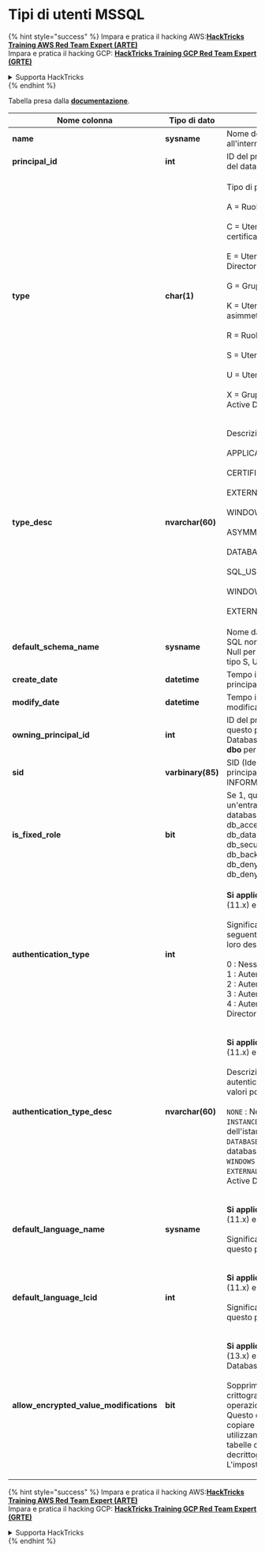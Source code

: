 # Tipi di utenti MSSQL

{% hint style="success" %}
Impara e pratica il hacking AWS:<img src="/.gitbook/assets/arte.png" alt="" data-size="line">[**HackTricks Training AWS Red Team Expert (ARTE)**](https://training.hacktricks.xyz/courses/arte)<img src="/.gitbook/assets/arte.png" alt="" data-size="line">\
Impara e pratica il hacking GCP: <img src="/.gitbook/assets/grte.png" alt="" data-size="line">[**HackTricks Training GCP Red Team Expert (GRTE)**<img src="/.gitbook/assets/grte.png" alt="" data-size="line">](https://training.hacktricks.xyz/courses/grte)

<details>

<summary>Supporta HackTricks</summary>

* Controlla i [**piani di abbonamento**](https://github.com/sponsors/carlospolop)!
* **Unisciti al** 💬 [**gruppo Discord**](https://discord.gg/hRep4RUj7f) o al [**gruppo telegram**](https://t.me/peass) o **seguici** su **Twitter** 🐦 [**@hacktricks\_live**](https://twitter.com/hacktricks\_live)**.**
* **Condividi trucchi di hacking inviando PR ai** [**HackTricks**](https://github.com/carlospolop/hacktricks) e [**HackTricks Cloud**](https://github.com/carlospolop/hacktricks-cloud) repos di github.

</details>
{% endhint %}

Tabella presa dalla [**documentazione**](https://learn.microsoft.com/en-us/sql/relational-databases/system-catalog-views/sys-database-principals-transact-sql?view=sql-server-ver16).

| Nome colonna                               | Tipo di dato      | Descrizione                                                                                                                                                                                                                                                                                                                                                                                                                                            |
| ------------------------------------------ | ----------------- | ------------------------------------------------------------------------------------------------------------------------------------------------------------------------------------------------------------------------------------------------------------------------------------------------------------------------------------------------------------------------------------------------------------------------------------------------------ |
| **name**                                   | **sysname**       | Nome del principale, unico all'interno del database.                                                                                                                                                                                                                                                                                                                                                                                                         |
| **principal\_id**                          | **int**           | ID del principale, unico all'interno del database.                                                                                                                                                                                                                                                                                                                                                                                                           |
| **type**                                   | **char(1)**       | <p>Tipo di principale:<br><br>A = Ruolo applicazione<br><br>C = Utente mappato a un certificato<br><br>E = Utente esterno da Azure Active Directory<br><br>G = Gruppo Windows<br><br>K = Utente mappato a una chiave asimmetrica<br><br>R = Ruolo del database<br><br>S = Utente SQL<br><br>U = Utente Windows<br><br>X = Gruppo esterno da Azure Active Directory o applicazioni</p>                                                                                  |
| **type\_desc**                             | **nvarchar(60)**  | <p>Descrizione del tipo di principale.<br><br>APPLICATION_ROLE<br><br>CERTIFICATE_MAPPED_USER<br><br>EXTERNAL_USER<br><br>WINDOWS_GROUP<br><br>ASYMMETRIC_KEY_MAPPED_USER<br><br>DATABASE_ROLE<br><br>SQL_USER<br><br>WINDOWS_USER<br><br>EXTERNAL_GROUPS</p>                                                                                                                                                                                               |
| **default\_schema\_name**                  | **sysname**       | Nome da utilizzare quando il nome SQL non specifica uno schema. Null per i principali che non sono di tipo S, U o A.                                                                                                                                                                                                                                                                                                                                                   |
| **create\_date**                           | **datetime**      | Tempo in cui è stato creato il principale.                                                                                                                                                                                                                                                                                                                                                                                                               |
| **modify\_date**                           | **datetime**      | Tempo in cui il principale è stato modificato per l'ultima volta.                                                                                                                                                                                                                                                                                                                                                                                                         |
| **owning\_principal\_id**                  | **int**           | ID del principale che possiede questo principale. Tutti i Ruoli del Database fissi sono di proprietà di **dbo** per impostazione predefinita.                                                                                                                                                                                                                                                                                                                                                |
| **sid**                                    | **varbinary(85)** | SID (Identificatore di Sicurezza) del principale. NULL per SYS e INFORMATION SCHEMAS.                                                                                                                                                                                                                                                                                                                                                                      |
| **is\_fixed\_role**                        | **bit**           | Se 1, questa riga rappresenta un'entrata per uno dei ruoli fissi del database: db\_owner, db\_accessadmin, db\_datareader, db\_datawriter, db\_ddladmin, db\_securityadmin, db\_backupoperator, db\_denydatareader, db\_denydatawriter.                                                                                                                                                                                                                       |
| **authentication\_type**                   | **int**           | <p><strong>Si applica a</strong>: SQL Server 2012 (11.x) e versioni successive.<br><br>Significa il tipo di autenticazione. I seguenti sono i valori possibili e le loro descrizioni.<br><br>0 : Nessuna autenticazione<br>1 : Autenticazione dell'istanza<br>2 : Autenticazione del database<br>3 : Autenticazione Windows<br>4 : Autenticazione di Azure Active Directory</p>                                                                                                        |
| **authentication\_type\_desc**             | **nvarchar(60)**  | <p><strong>Si applica a</strong>: SQL Server 2012 (11.x) e versioni successive.<br><br>Descrizione del tipo di autenticazione. I seguenti sono i valori possibili e le loro descrizioni.<br><br><code>NONE</code> : Nessuna autenticazione<br><code>INSTANCE</code> : Autenticazione dell'istanza<br><code>DATABASE</code> : Autenticazione del database<br><code>WINDOWS</code> : Autenticazione Windows<br><code>EXTERNAL</code>: Autenticazione di Azure Active Directory</p> |
| **default\_language\_name**                | **sysname**       | <p><strong>Si applica a</strong>: SQL Server 2012 (11.x) e versioni successive.<br><br>Significa la lingua predefinita per questo principale.</p>                                                                                                                                                                                                                                                                                                                        |
| **default\_language\_lcid**                | **int**           | <p><strong>Si applica a</strong>: SQL Server 2012 (11.x) e versioni successive.<br><br>Significa il LCID predefinito per questo principale.</p>                                                                                                                                                                                                                                                                                                                            |
| **allow\_encrypted\_value\_modifications** | **bit**           | <p><strong>Si applica a</strong>: SQL Server 2016 (13.x) e versioni successive, SQL Database.<br><br>Sopprime i controlli dei metadati crittografici sul server nelle operazioni di copia in blocco. Questo consente all'utente di copiare in blocco dati crittografati utilizzando Always Encrypted, tra tabelle o database, senza decrittografare i dati. L'impostazione predefinita è OFF.</p>                                                                                                                     |

{% hint style="success" %}
Impara e pratica il hacking AWS:<img src="/.gitbook/assets/arte.png" alt="" data-size="line">[**HackTricks Training AWS Red Team Expert (ARTE)**](https://training.hacktricks.xyz/courses/arte)<img src="/.gitbook/assets/arte.png" alt="" data-size="line">\
Impara e pratica il hacking GCP: <img src="/.gitbook/assets/grte.png" alt="" data-size="line">[**HackTricks Training GCP Red Team Expert (GRTE)**<img src="/.gitbook/assets/grte.png" alt="" data-size="line">](https://training.hacktricks.xyz/courses/grte)

<details>

<summary>Supporta HackTricks</summary>

* Controlla i [**piani di abbonamento**](https://github.com/sponsors/carlospolop)!
* **Unisciti al** 💬 [**gruppo Discord**](https://discord.gg/hRep4RUj7f) o al [**gruppo telegram**](https://t.me/peass) o **seguici** su **Twitter** 🐦 [**@hacktricks\_live**](https://twitter.com/hacktricks\_live)**.**
* **Condividi trucchi di hacking inviando PR ai** [**HackTricks**](https://github.com/carlospolop/hacktricks) e [**HackTricks Cloud**](https://github.com/carlospolop/hacktricks-cloud) repos di github.

</details>
{% endhint %}
